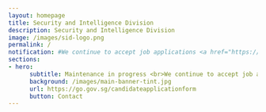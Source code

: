 ```yaml
---
layout: homepage
title: Security and Intelligence Division
description: Security and Intelligence Division
image: /images/sid-logo.png
permalink: /
notification: #We continue to accept job applications <a href="https://go.gov.sg/candidateapplicationform" target="_blank">here</a>.
sections:
- hero:
      subtitle: Maintenance in progress <br>We continue to accept job applications <a href="https://go.gov.sg/candidateapplicationform" target="_blank">here</a>.<br>We apologise for the inconvenience caused.<br>
      background: /images/main-banner-tint.jpg
      url: https://go.gov.sg/candidateapplicationform
      button: Contact
---
```

